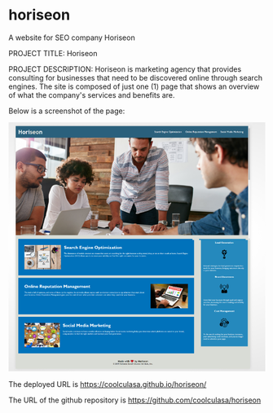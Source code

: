 # horiseon
A website for SEO company Horiseon

PROJECT TITLE: Horiseon

PROJECT DESCRIPTION: Horiseon is marketing agency that provides consulting for businesses that need to be discovered online through search engines. The site is composed of just one (1) page that shows an overview of what the company's services and benefits are.

Below is a screenshot of the page:

![ScreenShot](/assets/images/main.png)

The deployed URL is https://coolculasa.github.io/horiseon/

The URL of the github repository is https://github.com/coolculasa/horiseon


